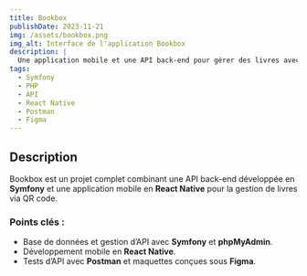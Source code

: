 ```yaml
---
title: Bookbox
publishDate: 2023-11-21
img: /assets/bookbox.png
img_alt: Interface de l'application Bookbox
description: |
  Une application mobile et une API back-end pour gérer des livres avec QR code.
tags:
  - Symfony
  - PHP
  - API
  - React Native
  - Postman
  - Figma
---
```


## Description

Bookbox est un projet complet combinant une API back-end développée en **Symfony** et une application mobile en **React Native** pour la gestion de livres via QR code.

### Points clés :
- Base de données et gestion d’API avec **Symfony** et **phpMyAdmin**.
- Développement mobile en **React Native**.
- Tests d’API avec **Postman** et maquettes conçues sous **Figma**.
